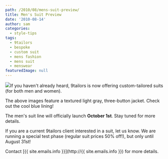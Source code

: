 ```yaml
---
path: /2010/08/mens-suit-preview/
title: Men's Suit Preview
date: '2010-08-14'
author: sam
categories:
  - style-tips
tags:
  - 9tailors
  - bespoke
  - custom suit
  - mens fashion
  - mens suit
  - menswear
featuredImage: null
---
```

[![](http://3.bp.blogspot.com/_RlJ3L7W6dBw/THWNFuAFX1I/AAAAAAAAIfg/Xo8gbeFxR2M/s400/P1010862+copy.jpg)](http://3.bp.blogspot.com/_RlJ3L7W6dBw/THWNFuAFX1I/AAAAAAAAIfg/Xo8gbeFxR2M/s1600/P1010862+copy.jpg)If you haven't already heard, 9tailors is now offering custom-tailored suits (for both men and women).

The above images feature a textured light gray, three-button jacket. Check out the cool blue lining!

The men's suit line will officially launch **October 1st**. Stay tuned for more details.

If you are a current 9tailors client interested in a suit, let us know. We are running a special test phase (regular suit prices 50% off!), but only until August 31st! 

Contact [{{ site.emails.info }}](http://{{ site.emails.info }}) for more details.